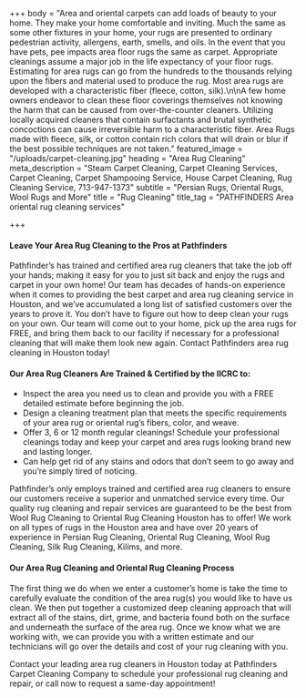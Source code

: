 +++
body = "Area and oriental carpets can add loads of beauty to your home. They make your home comfortable and inviting. Much the same as some other fixtures in your home, your rugs are presented to ordinary pedestrian activity, allergens, earth, smells, and oils. In the event that you have pets, pee impacts area floor rugs the same as carpet.  Appropriate cleanings assume a major job in the life expectancy of your floor rugs. Estimating for area rugs can go from the hundreds to the thousands relying upon the fibers and material used to produce the rug. Most area rugs are developed with a characteristic fiber (fleece, cotton, silk).\n\nA few home owners endeavor to clean these floor coverings themselves not knowing the harm that can be caused from over-the-counter cleaners. Utilizing locally acquired cleaners that contain surfactants and brutal synthetic concoctions can cause irreversible harm to a characteristic fiber. Area Rugs made with fleece, silk, or cotton contain rich colors that will drain or blur if the best possible techniques are not taken."
featured_image = "/uploads/carpet-cleaning.jpg"
heading = "Area Rug Cleaning"
meta_description = "Steam Carpet Cleaning, Carpet Cleaning Services, Carpet Cleaning, Carpet Shampooing Service, House Carpet Cleaning, Rug Cleaning Service, 713-947-1373"
subtitle = "Persian Rugs, Oriental Rugs, Wool Rugs and More"
title = "Rug Cleaning"
title_tag = "PATHFINDERS Area oriental rug cleaning services"

+++
#### Leave Your Area Rug Cleaning to the Pros at Pathfinders

Pathfinder’s has trained and certified area rug cleaners that take the job off your hands; making it easy for you to just sit back and enjoy the rugs and carpet in your own home! Our team has decades of hands-on experience when it comes to providing the best carpet and area rug cleaning service in Houston, and we’ve accumulated a long list of satisfied customers over the years to prove it. You don’t have to figure out how to deep clean your rugs on your own. Our team will come out to your home, pick up the area rugs for FREE, and bring them back to our facility if necessary for a professional cleaning that will make them look new again. Contact Pathfinders area rug cleaning in Houston today!

 

#### Our Area Rug Cleaners Are Trained & Certified by the IICRC to:

* Inspect the area you need us to clean and provide you with a FREE detailed estimate before beginning the job.
* Design a cleaning treatment plan that meets the specific requirements of your area rug or oriental rug’s fibers, color, and weave.
* Offer 3, 6 or 12 month regular cleanings! Schedule your professional cleanings today and keep your carpet and area rugs looking brand new and lasting longer.
* Can help get rid of any stains and odors that don’t seem to go away and you’re simply tired of noticing.

Pathfinder’s only employs trained and certified area rug cleaners to ensure our customers receive a superior and unmatched service every time. Our quality rug cleaning and repair services are guaranteed to be the best from Wool Rug Cleaning to Oriental Rug Cleaning Houston has to offer! We work on all types of rugs in the Houston area and have over 20 years of experience in Persian Rug Cleaning, Oriental Rug Cleaning, Wool Rug Cleaning, Silk Rug Cleaning, Kilims, and more.

 

#### Our Area Rug Cleaning and Oriental Rug Cleaning Process

The first thing we do when we enter a customer’s home is take the time to carefully evaluate the condition of the area rug(s) you would like to have us clean. We then put together a customized deep cleaning approach that will extract all of the stains, dirt, grime, and bacteria found both on the surface and underneath the surface of the area rug. Once we know what we are working with, we can provide you with a written estimate and our technicians will go over the details and cost of your rug cleaning with you.

Contact your leading area rug cleaners in Houston today at Pathfinders Carpet Cleaning Company to schedule your professional rug cleaning and repair, or call now to request a same-day appointment!